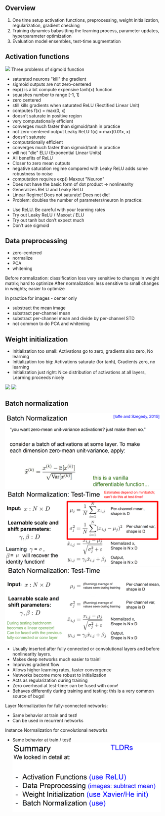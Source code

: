 ## Overview
1. One time setup
activation functions, preprocessing, weight
initialization, regularization, gradient checking
2. Training dynamics
babysitting the learning process,
parameter updates, hyperparameter optimization
3. Evaluation
model ensembles, test-time augmentation
## Activation functions
![](images/aactivation_functions.png)
Three problems of sigmoid function
* saturated neurons "kill" the gradient
* sigmoid outputs are not zero-centered
* exp() is a bit compute expensive
tanh(x) function
* squashes number to range [-1, 1]
* zero centered
* still kills gradients when saturated
ReLU (Rectified Linear Unit)
* computes f(x) = max(0, x)
* doesn't saturate in positive region
* very computationally efficient
* converges much faster than sigmoid/tanh in practice
* not zero-centered output
Leaky ReLU f(x) = max(0.01x, x)
* doesn't saturate
* computationally efficient
* converges much faster than sigmoid/tanh in practice
* will not "die"
ELU (Exponential Linear Units)
* All benefits of ReLU
* Closer to zero mean outputs
* negative saturation regime compared with Leaky ReLU adds some robustness to noise
* computation requires exp()
Maxout "Neuron"
* Does not have the basic form of dot product -> nonlinearity
* Generalizes ReLU and Leaky ReLU
* Linear Regime! Does not saturate! Does not die!
* Problem: doubles the number of parameters/neuron
In practice:
- Use ReLU. Be careful with your learning rates
- Try out Leaky ReLU / Maxout / ELU
- Try out tanh but don’t expect much
- Don’t use sigmoid

## Data preprocessing
* zero-centered
* normalize
* PCA
* whitening

Before normalization: classification loss very sensitive to changes in weight matrix; hard to optimize
After normalization: less sensitive to small changes in weights; easier to optimize

In practice for images - center only
* substract the mean image
* substract per-channel mean
* substract per-channel mean and divide by per-channel STD
* not common to do PCA and whitening

## Weight initialization
* Initialization too small: Activations go to zero, gradients also zero, No learning
* Initialization too big: Activations saturate (for tanh), Gradients zero, no learning
* Initialization just right:  Nice distribution of activations at all layers, Learning proceeds nicely

![](images/aweight_initialzation1.png)
![](images/aweight_initialzation2.png)

## Batch normalization
![](images/batchN1.png)
![](images/batchN2.png)
![](images/batchN3.png)

- Usually inserted after fully connected or convolutional layers and before nonlinearity layers.
- Makes deep networks much easier to train!
- Improves gradient flow
- Allows higher learning rates, faster convergence
- Networks become more robust to initialization
- Acts as regularization during training
- Zero overhead at test-time: can be fused with conv!
- Behaves differently during training and testing: this is a very common source of bugs!

Layer Normalization for fully-connected networks:
* Same behavior at train and test!
* Can be used in recurrent networks

Instance Normalization for convolutional networks
* Same behavior at train / test!
![](images/train_nn1.png)
